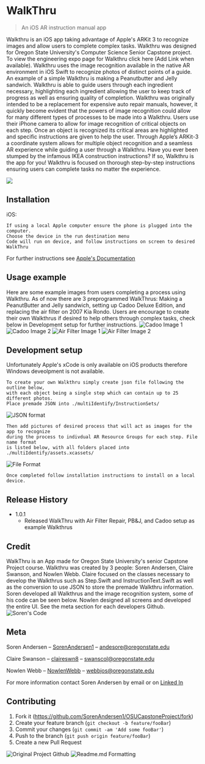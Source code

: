 # WalkThru
> An iOS AR instruction manual app 

Walkthru is an iOS app taking advantage of Apple's ARKit 3 to recognize images and allow users to complete complex tasks. Walkthru was designed
for Oregon State University's Computer Science Senior Capstone project. To view the engineering expo page for Walkthru click here (Add Link when available).
Walkthru uses the image recognition available in the native AR environment in iOS Swift to recognize photos of distinct points of a guide. An example of a simple
Walkthru is making a Peanutbutter and Jelly sandwich. Walkthru is able to guide users through each ingredient necessary, highlighting each ingredient allowing the
user to keep track of progress as well as ensuring quality of completion. Walkthru was originally intended to be a replacement for expensive auto repair manuals,
however, it quickly become evident that the powers of image recognition could allow for many different types of processes to be made into a Walkthru. Users use their iPhone camera to allow for image recognition of critical objects on each step. Once an object is recognized its critical areas are highlighted and specific instructions are given to help the user. Through Apple’s ARKit-3 a coordinate system allows for multiple object recognition and a seamless AR experience while guiding a user through a Walkthru. Have you ever been stumped by the infamous IKEA construction instructions? If so, Walkthru is the app for you! Walkthru is focused on thorough step-by-step instructions ensuring users can complete tasks no matter the experience.


![](header.png)

## Installation

iOS:

```Place all files into xCode project
If using a local Apple computer ensure the phone is plugged into the computer.
Choose the device in the run destination menu
Code will run on device, and follow instructions on screen to desired WalkThru
```
For further instructions see [Apple's Documentation](https://developer.apple.com/documentation/xcode/running-your-app-in-the-simulator-or-on-a-device)
## Usage example

Here are some example images from users completing a process using Walkthru. As of now there are 3 preprogrammed WalkThrus:
Making a PeanutButter and Jelly sandwich, setting up Cadoo Deluxe Edition, and replacing the air filter on 2007 Kia Rondo.
Users are encourage to create their own Walkthrus if desired to help others through complex tasks, check below in Development setup for further instructions.
![Cadoo Image 1](https://github.com/SorenAndersen1/OSUCapstoneProject/blob/main/images/cadoo1.PNG?raw=true)
![Cadoo Image 2](https://github.com/SorenAndersen1/OSUCapstoneProject/blob/main/images/cadoo2.PNG?raw=true)
![Air Filter Image 1](https://github.com/SorenAndersen1/OSUCapstoneProject/blob/main/images/AirFilter1.PNG?raw=true)
![Air Filter Image 2](https://github.com/SorenAndersen1/OSUCapstoneProject/blob/main/images/AirFilter2.PNG?raw=true)



## Development setup

Unfortunately Apple's xCode is only available on iOS products therefore Windows deveolpment is not available.
```
To create your own Walkthru simply create json file following the outline below, 
with each object being a single step which can contain up to 25 different photos.
Place premade JSON into ./multiIdentify/InstructionSets/
```
![JSON format](https://github.com/SorenAndersen1/OSUCapstoneProject/blob/main/images/screenshotcodeCapstone.PNG?raw=true)

```
Then add pictures of desired process that will act as images for the app to recognize
during the process to indivdual AR Resource Groups for each step. File name format 
is listed below, with all folders placed into ./multiIdentify/assets.xcassets/
```
![File Format](https://github.com/SorenAndersen1/OSUCapstoneProject/blob/main/images/ARFormat.PNG?raw=true)

```
Once completed follow installation instructions to install on a local device.
```

## Release History

* 1.0.1
  * Released WalkThru with Air Filter Repair, PB&J, and Cadoo setup as example Walkthrus

## Credit 

WalkThru is an App made for Oregon State University's senior Capstone Project course. Walkthru was created by 3 people: Soren Andersen, Claire Swanson, and Nowlen Webb. Claire focused on the classes necessary to develop the Walkthrus such as Step.Swift and InstructionText.Swift as well as the conversion to use JSON to store the premade Walkthru information. Soren developed all Walkthrus and the image recognition system, some of his code can be seen below. Nowlen designed all screens and developed the entire UI. See the meta section for each developers Github.
![Soren's Code](https://github.com/SorenAndersen1/OSUCapstoneProject/blob/main/images/SorenCode.PNG?raw=true)



## Meta

Soren Andersen – [SorenAndersen1](https://github.com/SorenAndersen1) – andesore@oregonstate.edu

Claire Swanson – [claireswn8](https://github.com/claireswn8) – swanscol@oregonstate.edu 

Nowlen Webb – [NowlenWebb](https://github.com/NowlenWebb) – webbjos@oregonstate.edu 

For more information contact Soren Andersen by email or on [Linked In](https://www.linkedin.com/in/soren-andersen-556492184/)

## Contributing

1. Fork it (<https://github.com/SorenAndersen1/OSUCapstoneProject/fork>)
2. Create your feature branch (`git checkout -b feature/fooBar`)
3. Commit your changes (`git commit -am 'Add some fooBar'`)
4. Push to the branch (`git push origin feature/fooBar`)
5. Create a new Pull Request

![Original Project Github](https://github.com/SorenAndersen1/capstoneproject/tree/main)
![Readme.md Formatting](https://github.com/dbader/readme-template)
